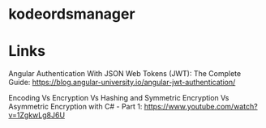 # kodeordsmanager






# Links


Angular Authentication With JSON Web Tokens (JWT): The Complete Guide:
https://blog.angular-university.io/angular-jwt-authentication/



Encoding Vs Encryption Vs Hashing and Symmetric Encryption Vs Asymmetric Encryption with C# - Part 1:
https://www.youtube.com/watch?v=1ZgkwLg8J6U
